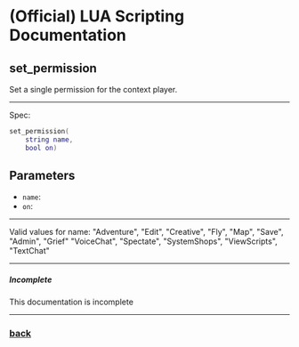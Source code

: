 
# (Official) LUA Scripting Documentation

## set_permission

Set a single permission for the context player.

___

Spec:

```lua
set_permission(
	string name,
	bool on)
```

## Parameters

- `name`: 
- `on`: 

___

Valid values for name:
"Adventure", "Edit", "Creative", "Fly", "Map", "Save", "Admin", "Grief"
"VoiceChat", "Spectate", "SystemShops", "ViewScripts", "TextChat"

___

##### Incomplete

This documentation is incomplete

___

### [back](../permissions)
